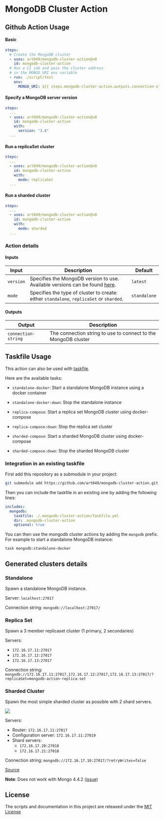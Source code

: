 # MongoDB Cluster Action

## Github Action Usage

#### Basic

```yaml
steps:
  # Create the MongoDB cluster
  - uses: art049/mongodb-cluster-action@v0
    id: mongodb-cluster-action
  # Run a CI job and pass the cluster address
  # in the MONGO_URI env variable
  - run: ./script/test
    env:
      MONGO_URI: ${{ steps.mongodb-cluster-action.outputs.connection-string }}
```

#### Specify a MongoDB server version

```yaml
steps:
  ...
  - uses: art049/mongodb-cluster-action@v0
    id: mongodb-cluster-action
    with:
      version: "3.6"
  ...
```

#### Run a replicaSet cluster

```yaml
steps:
  ...
  - uses: art049/mongodb-cluster-action@v0
    id: mongodb-cluster-action
    with:
      mode: replicaSet
  ...
```

#### Run a sharded cluster

```yaml
steps:
  ...
  - uses: art049/mongodb-cluster-action@v0
    id: mongodb-cluster-action
    with:
      mode: sharded
  ...
```

### Action details

#### Inputs

| Input     | Description                                                                                                        | Default      |
| --------- | ------------------------------------------------------------------------------------------------------------------ | ------------ |
| `version` | Specifies the MongoDB version to use. Available versions can be found [here](https://hub.docker.com/_/mongo/tags). | `latest`     |
| `mode`    | Specifies the type of cluster to create: either `standalone`, `replicaSet` or `sharded`.                           | `standalone` |

#### Outputs

| Output              | Description                                                    |
| ------------------- | -------------------------------------------------------------- |
| `connection-string` | The connection string to use to connect to the MongoDB cluster |

## Taskfile Usage

This action can also be used with [taskfile](https://taskfile.dev/).

Here are the available tasks:

- `standalone-docker`: Start a standalone MongoDB instance using a docker container

- `standalone-docker:down`: Stop the standalone instance

- `replica-compose`: Start a replica set MongoDB cluster using docker-compose

- `replica-compose:down`: Stop the replica set cluster

- `sharded-compose`: Start a sharded MongoDB cluster using docker-compose

- `sharded-compose:down`: Stop the sharded MongoDB cluster

### Integration in an existing taskfile

First add this repository as a submodule in your project:

```bash
git submodule add https://github.com/art049/mongodb-cluster-action.git .mongodb-cluster-action
```

Then you can include the taskfile in an existing one by adding the following lines:

```yaml
includes:
  mongodb:
    taskfile: ./.mongodb-cluster-action/Taskfile.yml
    dir: .mongodb-cluster-action
    optional: true
```

You can then use the mongodb cluster actions by adding the `mongodb` prefix. For example to start a standalone MongoDB instance:

```bash
task mongodb:standalone-docker
```

## Generated clusters details

### Standalone

Spawn a standalone MongoDB instance.

Server: `localhost:27017`

Connection string: `mongodb://localhost:27017/`

### Replica Set

Spawn a 3 member replicaset cluster (1 primary, 2 secondaries)

Servers:

- `172.16.17.11:27017`
- `172.16.17.12:27017`
- `172.16.17.13:27017`

Connection string: `mongodb://172.16.17.11:27017,172.16.17.12:27017,172.16.17.13:27017/?replicaSet=mongodb-action-replica-set`

### Sharded Cluster

Spawn the most simple sharded cluster as possible with 2 shard servers.

[![](https://mermaid.ink/img/eyJjb2RlIjoiZ3JhcGggTFJcbiAgICBDKENvbmZpZ1N2ciA8YnI-IDE3Mi4xNi4xNy4xMToyNzAxOSkgLS0tIFIoUm91dGVyIDxicj4gMTcyLjE2LjE3LjExOjI3MDE3KVxuICAgIFIgLS0tIFMwKFNoYXJkMCA8YnI-IDE3Mi4xNi4xNy4yMDoyNzAxOCkgICAgICAgIFxuICAgIFIgLS0tIFMxKFNoYXJkMSA8YnI-IDE3Mi4xNi4xNy4yMToyNzAxOClcbiAgICBcbiAgICBcbiAgICAiLCJtZXJtYWlkIjp7InRoZW1lIjoiZGVmYXVsdCJ9LCJ1cGRhdGVFZGl0b3IiOmZhbHNlfQ)](https://mermaid-js.github.io/mermaid-live-editor/#/edit/eyJjb2RlIjoiZ3JhcGggTFJcbiAgICBDKENvbmZpZ1N2ciA8YnI-IDE3Mi4xNi4xNy4xMToyNzAxOSkgLS0tIFIoUm91dGVyIDxicj4gMTcyLjE2LjE3LjExOjI3MDE3KVxuICAgIFIgLS0tIFMwKFNoYXJkMCA8YnI-IDE3Mi4xNi4xNy4yMDoyNzAxOCkgICAgICAgIFxuICAgIFIgLS0tIFMxKFNoYXJkMSA8YnI-IDE3Mi4xNi4xNy4yMToyNzAxOClcbiAgICBcbiAgICBcbiAgICAiLCJtZXJtYWlkIjp7InRoZW1lIjoiZGVmYXVsdCJ9LCJ1cGRhdGVFZGl0b3IiOmZhbHNlfQ)

Servers:

- Router: `172.16.17.11:27017`
- Configuration server: `172.16.17.11:27019`
- Shard servers:
  - `172.16.17.20:27018`
  - `172.16.17.21:27018`

Connection string: `mongodb://172.16.17.10:27017/?retryWrites=false`

[Source](https://docs.mongodb.com/manual/core/sharded-cluster-components/#development-configuration)

**Note**: Does not work with Mongo 4.4.2 ([issue](https://jira.mongodb.org/browse/SERVER-53259))

</details>

## License

The scripts and documentation in this project are released under the [MIT License](./LICENSE)
